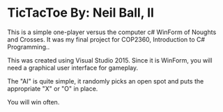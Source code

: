 # TicTacToe By: Neil Ball, II

This is a simple one-player versus the computer c# WinForm of Noughts and Crosses.
It was my final project for COP2360, Introduction to C# Programming..

This was created using Visual Studio 2015.  Since it is WinForm, you will need a graphical user interface for gameplay.

The "AI" is quite simple, it randomly picks an open spot and puts the appropriate "X" or "O" in place.

You will win often.
